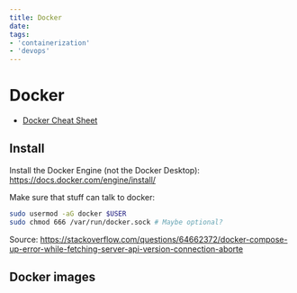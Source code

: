 ```yaml
---
title: Docker
date:
tags:
- 'containerization'
- 'devops'
---
```


# Docker

* [Docker Cheat Sheet](https://docs.docker.com/get-started/docker_cheatsheet.pdf)

## Install

Install the Docker Engine (not the Docker Desktop): https://docs.docker.com/engine/install/

Make sure that stuff can talk to docker:

```bash
sudo usermod -aG docker $USER
sudo chmod 666 /var/run/docker.sock # Maybe optional?
```

Source: https://stackoverflow.com/questions/64662372/docker-compose-up-error-while-fetching-server-api-version-connection-aborte

## Docker images

